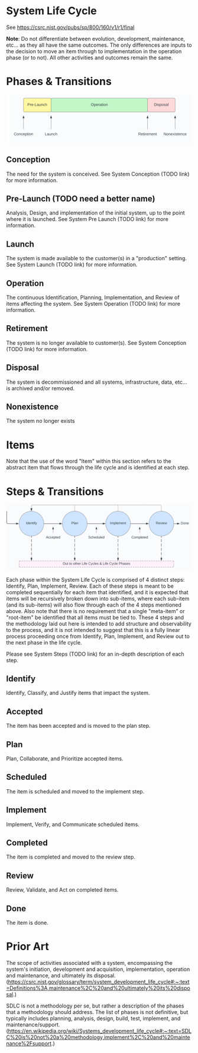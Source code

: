 # System Life Cycle

See https://csrc.nist.gov/pubs/sp/800/160/v1/r1/final

**Note**: Do not differentiate between evolution, development, maintenance, etc... as they all have the same outcomes. The only differences are inputs to the decision to move an item through to implementation in the operation phase (or to not). All other activities and outcomes remain the same.

# Phases & Transitions

<img alt="System Life Cycle Phases and Transitions" src="./_img/system.svg" style="max-height:320px" />

## Conception
The need for the system is conceived. See System Conception (TODO link) for more information.
## Pre-Launch (TODO need a better name)
Analysis, Design, and implementation of the initial system, up to the point where it is launched. See System Pre Launch (TODO link) for more information.
## Launch
The system is made available to the customer(s) in a "production" setting. See System Launch (TODO link) for more information.
## Operation
The continuous Identification, Planning, Implementation, and Review of items affecting the system. See System Operation (TODO link) for more information.
## Retirement
The system is no longer available to customer(s). See System Conception (TODO link) for more information.
## Disposal
The system is decommissioned and all systems, infrastructure, data, etc... is archived and/or removed.
## Nonexistence
The system no longer exists

# Items
Note that the use of the word "Item" within this section refers to the abstract item that flows through the life cycle and is identified at each step.

# Steps & Transitions

<img alt="System Pre-Launch Steps" src="./_img/system-steps.svg" style="max-height:320px" />

Each phase within the System Life Cycle is comprised of 4 distinct steps: Identify, Plan, Implement, Review. Each of these steps is meant to be completed sequentially for each item that identified, and it is expected that items will be recursively broken down into sub-items, where each sub-item (and its sub-items) will also flow through each of the 4 steps mentioned above. Also note that there is no requirement that a single "meta-item" or "root-item" be identified that all items must be tied to. These 4 steps and the methodology laid out here is intended to add structure and observability to the process, and it is not intended to suggest that this is a fully linear process proceeding once from Identify, Plan, Implement, and Review out to the next phase in the life cycle.

Please see System Steps (TODO link) for an in-depth description of each step.

## Identify
Identify, Classify, and Justify items that impact the system.
## Accepted
The item has been accepted and is moved to the plan step.
## Plan
Plan, Collaborate, and Prioritize accepted items.
## Scheduled
The item is scheduled and moved to the implement step.
## Implement
Implement, Verify, and Communicate scheduled items.
## Completed
The item is completed and moved to the review step.
## Review
Review, Validate, and Act on completed items.
## Done
The item is done.

# Prior Art

The scope of activities associated with a system, encompassing the system's initiation, development and acquisition, implementation, operation and maintenance, and ultimately its disposal. (https://csrc.nist.gov/glossary/term/system_development_life_cycle#:~:text=Definitions%3A,maintenance%2C%20and%20ultimately%20its%20disposal.)

SDLC is not a methodology per se, but rather a description of the phases that a methodology should address. The list of phases is not definitive, but typically includes planning, analysis, design, build, test, implement, and maintenance/support. (https://en.wikipedia.org/wiki/Systems_development_life_cycle#:~:text=SDLC%20is%20not%20a%20methodology,implement%2C%20and%20maintenance%2Fsupport.)